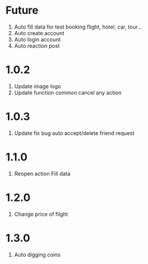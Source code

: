 # Future

1. Auto fill data for test booking flight, hotel, car, tour...
2. Auto create account
3. Auto login account
4. Auto reaction post

# 1.0.2
1. Update image logo
2. Update function common cancel any action

# 1.0.3
1. Update fix bug auto accept/delete friend request
   
# 1.1.0
1. Reopen action Fill data

# 1.2.0
1. Change price of filght

# 1.3.0
1. Auto digging coins